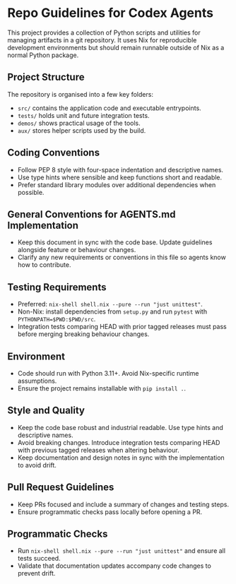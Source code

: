 # Repo Guidelines for Codex Agents

This project provides a collection of Python scripts and utilities for
managing artifacts in a git repository. It uses Nix for reproducible
development environments but should remain runnable outside of Nix as a
normal Python package.

## Project Structure

The repository is organised into a few key folders:

- `src/` contains the application code and executable entrypoints.
- `tests/` holds unit and future integration tests.
- `demos/` shows practical usage of the tools.
- `aux/` stores helper scripts used by the build.

## Coding Conventions

- Follow PEP 8 style with four-space indentation and descriptive names.
- Use type hints where sensible and keep functions short and readable.
- Prefer standard library modules over additional dependencies when possible.

## General Conventions for AGENTS.md Implementation

- Keep this document in sync with the code base. Update guidelines alongside
  feature or behaviour changes.
- Clarify any new requirements or conventions in this file so agents know how to
  contribute.

## Testing Requirements

- Preferred: `nix-shell shell.nix --pure --run "just unittest"`.
- Non-Nix: install dependencies from `setup.py` and run `pytest` with
  `PYTHONPATH=$PWD:$PWD/src`.
- Integration tests comparing HEAD with prior tagged releases must pass before
  merging breaking behaviour changes.

## Environment

- Code should run with Python 3.11+. Avoid Nix-specific runtime assumptions.
- Ensure the project remains installable with `pip install .`.

## Style and Quality

- Keep the code base robust and industrial readable. Use type hints and
  descriptive names.
- Avoid breaking changes. Introduce integration tests comparing HEAD with
  previous tagged releases when altering behaviour.
- Keep documentation and design notes in sync with the implementation to avoid
  drift.

## Pull Request Guidelines

- Keep PRs focused and include a summary of changes and testing steps.
- Ensure programmatic checks pass locally before opening a PR.

## Programmatic Checks

- Run `nix-shell shell.nix --pure --run "just unittest"` and ensure all tests
  succeed.
- Validate that documentation updates accompany code changes to prevent drift.
